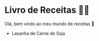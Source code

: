 # Livro de Receitas :woman_cook:

Olá, bem vindo ao meu mundo de receitas :wave:

- Lasanha de Carne de Soja 
